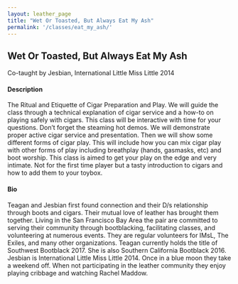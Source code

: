 ```yaml
---
layout: leather_page
title: "Wet Or Toasted, But Always Eat My Ash"
permalink: '/classes/eat_my_ash/'
---
```


## Wet Or Toasted, But Always Eat My Ash

Co-taught by Jesbian, International Little Miss Little 2014

#### Description
The Ritual and Etiquette of Cigar Preparation and Play. We will guide the class through a technical explanation of cigar service and a how-to on playing safely with cigars. This class will be interactive with time for your questions. Don’t forget the steaming hot demos. We will demonstrate proper active cigar service and presentation. Then we will show some different forms of cigar play. This will include how you can mix cigar play with other forms of play including breathplay (hands, gasmasks, etc) and boot worship. This class is aimed to get your play on the edge and very intimate. Not for the first time player but a tasty introduction to cigars and how to add them to your toybox.


#### Bio
Teagan and Jesbian first found connection and their D/s relationship through boots and cigars. Their mutual love of leather has brought them together. Living in the San Francisco Bay Area the pair are committed to serving their community through bootblacking, facilitating classes, and volunteering at numerous events. They are regular volunteers for IMsL, The Exiles, and many other organizations. Teagan currently holds the title of Southwest Bootblack 2017. She is also Southern California Bootblack 2016. Jesbian is International Little Miss Little 2014. Once in a blue moon they take a weekend off. When not participating in the leather community they enjoy playing cribbage and watching Rachel Maddow.

